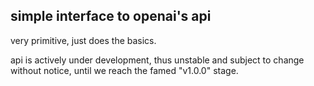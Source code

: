 ## simple interface to openai's api

very primitive, just does the basics.

api is actively under development, thus unstable and subject to change without notice, 
until we reach the famed "v1.0.0" stage.
